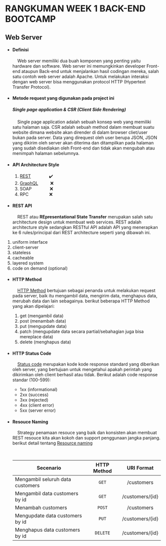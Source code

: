 # RANGKUMAN WEEK 1 BACK-END BOOTCAMP

## Web Server

- #### Definisi

  &nbsp;&nbsp;&nbsp;&nbsp;Web server memiliki dua buah komponen yang penting yaitu hardware dan software. Web server ini memungkinkan developer Front-end ataupun Back-end untuk menjalankan hasil codingan mereka, salah satu contoh web server adalah Apache. Untuk melakukan interaksi dengan web server bisa menggunakan protocol HTTP (Hypertext Transfer Protocol).

- #### Metode request yang digunakan pada project ini

  ##### Single page application & CSR (Client Side Rendering)

  &nbsp;&nbsp;&nbsp;&nbsp;Single page application adalah sebuah konsep web yang memiliki satu halaman saja. CSR adalah sebuah method dalam membuat suatu website dimana website akan dirender di dalam browser cliet/user bukan pada server. Data yang direquest oleh user berupa JSON, JSON yang dikirim oleh server akan diterima dan ditampilkan pada halaman yang sudah disediakan oleh Front-end dan tidak akan mengubah atau menimpah halaman sebelumnya.

- #### API Architecture Style

  1. [REST](https://restfulapi.net/) &nbsp;&nbsp;&nbsp;&nbsp;&nbsp;&nbsp;&nbsp;&nbsp;&nbsp;&nbsp;&nbsp;&nbsp;&nbsp;&nbsp;:heavy_check_mark:
  1. [GraphQL](https://graphql.org/learn/) &nbsp;&nbsp;&nbsp;&nbsp;&nbsp;&nbsp;&nbsp;&nbsp; :x:
  1. SOAP &nbsp;&nbsp;&nbsp;&nbsp;&nbsp;&nbsp;&nbsp;&nbsp;&nbsp;&nbsp;&nbsp;&nbsp;&nbsp;&nbsp;:x:
  1. RPC &nbsp;&nbsp;&nbsp;&nbsp;&nbsp;&nbsp;&nbsp;&nbsp;&nbsp;&nbsp;&nbsp;&nbsp;&nbsp;&nbsp;&nbsp;&nbsp;:x:

- #### REST API

  &nbsp;&nbsp;&nbsp;&nbsp;REST atau **REpresentational State Transfer** merupakan salah satu architecture design untuk membuat web services. REST adalah architecture style sedangkan RESTful API adalah API yang menerapkan ke 6 rules/principal dari REST architecture seperti yang dibawah ini.

1.  uniform interface
2.  client-server
3.  stateless
4.  cacheable
5.  layered system
6.  code on demand (optional)

- #### HTTP Method

  &nbsp;&nbsp;&nbsp;&nbsp;[HTTP Method](https://restfulapi.net/http-methods/) bertujuan sebagai penanda untuk melakukan request pada server, baik itu mengambil data, mengirim data, menghapus data, merubah data dan lain sebagainya. berikut beberapa HTTP Method yang akan dipelajari:

  1. get (mengambil data)
  1. post (menambah data)
  1. put (mengupdate data)
  1. patch (mengupdate data secara partial/sebahagian juga bisa mereplace data)
  1. delete (menghapus data)

- #### HTTP Status Code

  &nbsp;&nbsp;&nbsp;&nbsp;[Status code](https://restfulapi.net/http-status-codes/) merupakan kode kode response standard yang diberikan oleh server, yang bertujuan untuk mengetahui apakah perintah yang dikirimkan oleh client berhasil atau tidak. Berikut adalah code response standar (100-599):

  - 1xx (informational)
  - 2xx (success)
  - 3xx (rejected)
  - 4xx (client error)
  - 5xx (server error)

- #### Resouce Naming

  &nbsp;&nbsp;&nbsp;&nbsp;Strategy penamaan resouce yang baik dan konsisten akan membuat REST resouce kita akan kokoh dan support penggunaan jangka panjang. berikut detail tentang [Resource naming](https://restfulapi.net/resource-naming/)

  &nbsp;

  | Secenario                        | HTTP Method |   URI Format    |
  | -------------------------------- | :---------: | :-------------: |
  | Mengambil seluruh data customers |    `GET`    |   /customers    |
  | Mengambil data customers by id   |    `GET`    | /customers/{id} |
  | Menambah customers               |   `POST`    |   /customers    |
  | Mengupdate data customers by id  |    `PUT`    | /customers/{id} |
  | Menghapus data customers by id   |  `DELETE`   | /customers/{id} |
